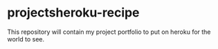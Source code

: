 # projectsheroku-recipe
This repository will contain my project portfolio to put on heroku for the world to see.
